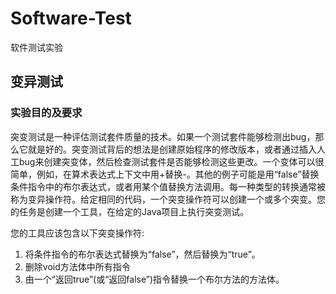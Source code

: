 # Software-Test
  软件测试实验

## 变异测试

### 实验目的及要求
突变测试是一种评估测试套件质量的技术。如果一个测试套件能够检测出bug，那么它就是好的。突变测试背后的想法是创建原始程序的修改版本，或者通过插入人工bug来创建突变体，然后检查测试套件是否能够检测这些更改。一个变体可以很简单，例如，在算术表达式上下文中用+替换-。其他的例子可能是用“false”替换条件指令中的布尔表达式，或者用某个值替换方法调用。每一种类型的转换通常被称为变异操作符。给定相同的代码，一个突变操作符可以创建一个或多个突变。您的任务是创建一个工具，在给定的Java项目上执行突变测试。

您的工具应该包含以下突变操作符:

1. 将条件指令的布尔表达式替换为“false”，然后替换为“true”。
2. 删除void方法体中所有指令
3. 由一个“返回true”(或“返回false”)指令替换一个布尔方法的方法体。